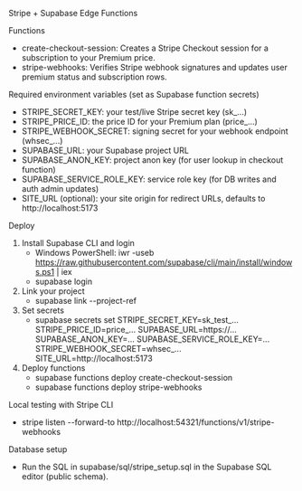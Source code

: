 Stripe + Supabase Edge Functions

Functions
- create-checkout-session: Creates a Stripe Checkout session for a subscription to your Premium price.
- stripe-webhooks: Verifies Stripe webhook signatures and updates user premium status and subscription rows.

Required environment variables (set as Supabase function secrets)
- STRIPE_SECRET_KEY: your test/live Stripe secret key (sk_...)
- STRIPE_PRICE_ID: the price ID for your Premium plan (price_...)
- STRIPE_WEBHOOK_SECRET: signing secret for your webhook endpoint (whsec_...)
- SUPABASE_URL: your Supabase project URL
- SUPABASE_ANON_KEY: project anon key (for user lookup in checkout function)
- SUPABASE_SERVICE_ROLE_KEY: service role key (for DB writes and auth admin updates)
- SITE_URL (optional): your site origin for redirect URLs, defaults to http://localhost:5173

Deploy
1) Install Supabase CLI and login
   - Windows PowerShell: iwr -useb https://raw.githubusercontent.com/supabase/cli/main/install/windows.ps1 | iex
   - supabase login
2) Link your project
   - supabase link --project-ref <your-project-ref>
3) Set secrets
   - supabase secrets set STRIPE_SECRET_KEY=sk_test_... STRIPE_PRICE_ID=price_... SUPABASE_URL=https://... SUPABASE_ANON_KEY=... SUPABASE_SERVICE_ROLE_KEY=... STRIPE_WEBHOOK_SECRET=whsec_... SITE_URL=http://localhost:5173
4) Deploy functions
   - supabase functions deploy create-checkout-session
   - supabase functions deploy stripe-webhooks

Local testing with Stripe CLI
- stripe listen --forward-to http://localhost:54321/functions/v1/stripe-webhooks

Database setup
- Run the SQL in supabase/sql/stripe_setup.sql in the Supabase SQL editor (public schema).

